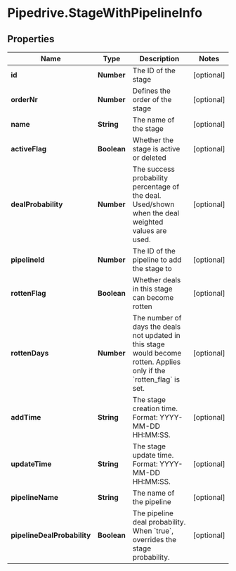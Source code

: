 # Pipedrive.StageWithPipelineInfo

## Properties

Name | Type | Description | Notes
------------ | ------------- | ------------- | -------------
**id** | **Number** | The ID of the stage | [optional] 
**orderNr** | **Number** | Defines the order of the stage | [optional] 
**name** | **String** | The name of the stage | [optional] 
**activeFlag** | **Boolean** | Whether the stage is active or deleted | [optional] 
**dealProbability** | **Number** | The success probability percentage of the deal. Used/shown when the deal weighted values are used. | [optional] 
**pipelineId** | **Number** | The ID of the pipeline to add the stage to | [optional] 
**rottenFlag** | **Boolean** | Whether deals in this stage can become rotten | [optional] 
**rottenDays** | **Number** | The number of days the deals not updated in this stage would become rotten. Applies only if the &#x60;rotten_flag&#x60; is set. | [optional] 
**addTime** | **String** | The stage creation time. Format: YYYY-MM-DD HH:MM:SS. | [optional] 
**updateTime** | **String** | The stage update time. Format: YYYY-MM-DD HH:MM:SS. | [optional] 
**pipelineName** | **String** | The name of the pipeline | [optional] 
**pipelineDealProbability** | **Boolean** | The pipeline deal probability. When &#x60;true&#x60;, overrides the stage probability. | [optional] 


